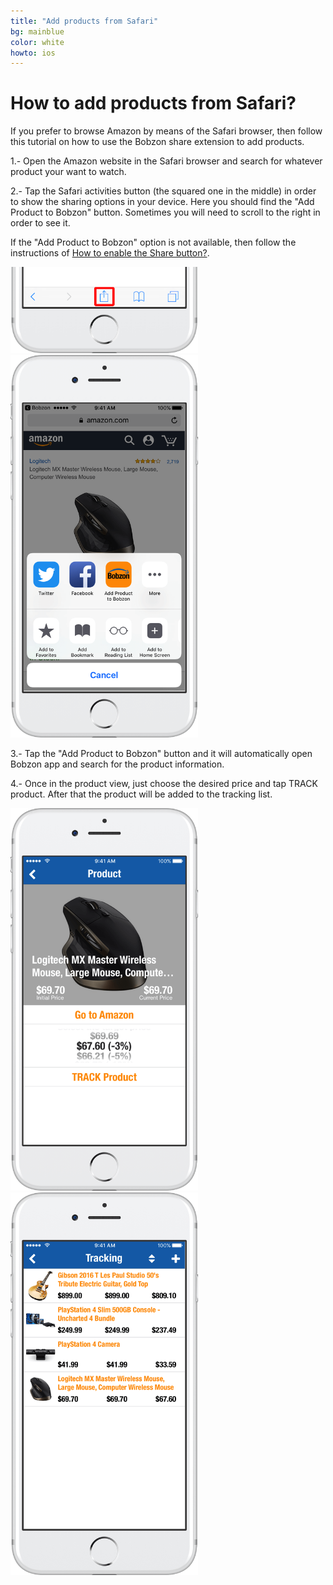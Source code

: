 ```yaml
---
title: "Add products from Safari"
bg: mainblue
color: white
howto: ios
---
```


# How to add products from Safari?

If you prefer to browse Amazon by means of the Safari browser, then follow this tutorial on how to use the Bobzon share extension to add products.

1.- Open the Amazon website in the Safari browser and search for whatever product your want to watch.

2.- Tap the Safari activities button (the squared one in the middle) in order to show the sharing options in your device. Here you should find the "Add Product to Bobzon" button. Sometimes you will need to scroll to the right in order to see it.

If the "Add Product to Bobzon" option is not available, then follow the instructions of [How to enable the Share button?](./faq#share). 

<img src="/img/howto/safari-share_framed.png" alt="" title="" width="300" />

<img src="/img/howto/add-from-safari_framed.png" alt="" title="" width="300" />

3.- Tap the "Add Product to Bobzon" button and it will automatically open Bobzon app and search for the product information.

4.- Once in the product view, just choose the desired price and tap TRACK product. After that the product will be added to the tracking list.

<img src="/img/howto/product-view_framed.png" alt="" title="" width="300" />

<img src="/img/howto/tracking-view_framed.png" alt="" title="" width="300" />